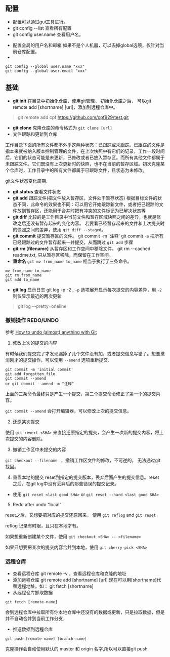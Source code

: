 
## 配置

- 配置可以通过gui工具进行。
- git config --list 查看所有配置
- git config user.name 查看用户名。

<!-- more -->

* 配置全局的用户名和邮箱
如果不是个人机器，可以去掉global选项，仅针对当前仓库配置。
* 
```shell
git config --global user.name "xxx"
git config --global user.email "xxx"
```

## 基础
- **git init** 在目录中初始化仓库，使用git管理。
 初始化仓库之后， 可以git remote add [shortname] [url]，添加到远程仓库中。
 > git remote add cpf https://github.com/cpf929/test.git
- **git clone** 克隆仓库的命令格式为 `git clone [url]`
- 文件跟踪和更新到仓库

工作目录下面的所有文件都不外乎这两种状态：已跟踪或未跟踪。已跟踪的文件是指本来就被纳入版本控制管理的文件，在上次快照中有它们的记录，工作一段时间后，它们的状态可能是未更新，已修改或者已放入暂存区。而所有其他文件都属于未跟踪文件。它们既没有上次更新时的快照，也不在当前的暂存区域。初次克隆某个仓库时，工作目录中的所有文件都属于已跟踪文件，且状态为未修改。

git文件状态变化周期.

- **git status** 查看文件状态
- **git add** 跟踪文件(把文件放入暂存区，文件处于暂存状态)
根据目标文件的状态不同，此命令的效果也不同：可以用它开始跟踪新文件，或者把已跟踪的文件放到暂存区，还能用于合并时把有冲突的文件标记为已解决状态等
- **git diff** 
比较的是工作目录中当前文件和暂存区域快照之间的差异，也就是修改之后还没有暂存起来的变化内容。
若要看已经暂存起来的文件和上次提交时的快照之间的差异，使用 `git diff --staged`。
- **git commit** 提交暂存区的文件。
git commit -m '注释'
git commit -a 把所有已经跟踪过的文件暂存起来一并提交，从而跳过 `git add` 步骤
- **git rm [filename]** 从暂存区和工作空间中移除文件。
git rm --cached readme.txt, 只从暂存区移除，而保留在工作空间。
- **重命名** `git mv from_name to_name`
相当于执行了三条命令。
```
mv from_name to_name
git rm from_name
git add to_name
```

- **git log** 显示日志
git log -p -2 , `-p` 选项展开显示每次提交的内容差异，用 `-2` 则仅显示最近的两次更新

> git log --pretty=oneline

### 撤销操作 REDO/UNDO

参考 [How to undo (almost) anything with Git](https://github.blog/2015-06-08-how-to-undo-almost-anything-with-git/)

1. 修改上次的提交的内容

有时候我们提交完了才发现漏掉了几个文件没有加，或者提交信息写错了。想要撤消刚才的提交操作，可以使用 `--amend` 选项重新提交.
```
git commit -m 'initial commit'
git add forgotten_file 
git commit --amend
or git commit --amend -m "注释"
```
上面的三条命令最终只是产生一个提交，第二个提交命令修正了第一个的提交内容。

`git commit --amend` 会打开编辑器，可以修改上次的提交信息。

2. 还原某次提交

使用 `git revert <SHA>` 来直接还原指定的提交，会产生一次新的提交内容，将上次提交的内容删除。

3. 撤销工作区中未提交的内容

`git checkout --filename ` ，撤销工作区文件的修改，不可逆的， 无法通过git找回。

4. 重置本地的提交
reset到指定的提交版本，丢弃后面产生的提交信息。reset 之后，在git log中没有丢弃后的那些错误的提交记录。
* 使用 `git reset <last good SHA>` or `git reset --hard <last good SHA>`

5. Redo after undo “local”

reset之后，又想要把对应的提交还原回来。
使用 `git reflog` and `git reset`

reflog 记录有时限，且只在本地才有。

如果想重新创建某个文件，使用 `git checkout <SHA> -- <filename>`

如果只想要把某次的提交内容合并到本地，使用 `git cherry-pick <SHA>`





### 远程仓库
- 查看远程仓库
git remote -v ，查看远程仓库和克隆的地址
- 添加远程仓库
git remote add [shortname] [url]
现在可以用[shortname]代替远程地址。如： git fetch [shortname]
- 从远程仓库抓取数据
```
git fetch [remote-name]
```
会到远程仓库中拉取所有你本地仓库中还没有的数据或更新，只是拉取数据，但是并不自动合并到当前工作分支，
- 推送数据到远程仓库
```
git push [remote-name] [branch-name]
```
克隆操作会自动使用默认的 master 和 origin 名字,所以可以直接git push

